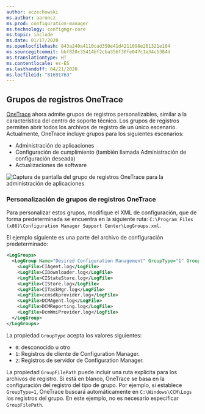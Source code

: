 ```yaml
---
author: aczechowski
ms.author: aaroncz
ms.prod: configuration-manager
ms.technology: configmgr-core
ms.topic: include
ms.date: 01/17/2020
ms.openlocfilehash: 843a240a4110cad350e41d4211098e261321e104
ms.sourcegitcommit: bbf820c35414bf2cba356f30fe047c1a34c5384d
ms.translationtype: HT
ms.contentlocale: es-ES
ms.lasthandoff: 04/21/2020
ms.locfileid: "81691763"
---
```

## <a name="onetrace-log-groups"></a><a name="bkmk_onetrace"></a> Grupos de registros OneTrace

<!--5559993-->

[OneTrace](../../../../support/support-center-onetrace.md) ahora admite grupos de registros personalizables, similar a la característica del centro de soporte técnico. Los grupos de registros permiten abrir todos los archivos de registro de un único escenario. Actualmente, OneTrace incluye grupos para los siguientes escenarios:

- Administración de aplicaciones
- Configuración de cumplimiento (también llamada Administración de configuración deseada)
- Actualizaciones de software

![Captura de pantalla del grupo de registros OneTrace para la administración de aplicaciones](../../media/5559993-onetrace-log-groups.png)

### <a name="customize-onetrace-log-groups"></a>Personalización de grupos de registros OneTrace

Para personalizar estos grupos, modifique el XML de configuración, que de forma predeterminada se encuentra en la siguiente ruta: `C:\Program Files (x86)\Configuration Manager Support Center\LogGroups.xml`.

El ejemplo siguiente es una parte del archivo de configuración predeterminado:

``` XML
<LogGroups>
  <LogGroup Name="Desired Configuration Management" GroupType="1" GroupFilePath="">
    <LogFile>CIAgent.log</LogFile>
    <LogFile>CIDownloader.log</LogFile>
    <LogFile>CIStateStore.log</LogFile>
    <LogFile>CIStore.log</LogFile>
    <LogFile>CITaskMgr.log</LogFile>
    <LogFile>ccmsdkprovider.log</LogFile>
    <LogFile>DCMAgent.log</LogFile>
    <LogFile>DCMReporting.log</LogFile>
    <LogFile>DcmWmiProvider.log</LogFile>
  </LogGroup>
</LogGroups>
```

La propiedad `GroupType` acepta los valores siguientes:

- `0`: desconocido u otro
- `1`: Registros de cliente de Configuration Manager.
- `2`: Registros de servidor de Configuration Manager.

La propiedad `GroupFilePath` puede incluir una ruta explícita para los archivos de registro. Si está en blanco, OneTrace se basa en la configuración del registro del tipo de grupo. Por ejemplo, si establece `GroupType=1`, OneTrace buscará automáticamente en `C:\Windows\CCM\Logs` los registros del grupo. En este ejemplo, no es necesario especificar `GroupFilePath`.
